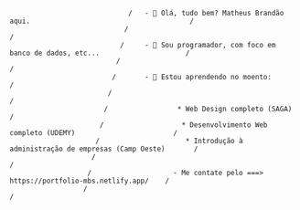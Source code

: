                                  /   - 👋 Olá, tudo bem? Matheus Brandão aqui.                                       /
                                /                                                                                   /
                               /     - 👀 Sou programador, com foco em banco de dados, etc...                     /
                              /                                                                                  /
                             /       - 🌱 Estou aprendendo no moento:                                          /
                            /                                                                                 /  
                           /                 * Web Design completo (SAGA)                                    /
                          /                   * Desenvolvimento Web completo (UDEMY)                        /     
                         /                     * Introdução à administração de empresas (Camp Oeste)       /           
                        /                                                                                 /       
                       /                    - Me contate pelo ===> https://portfolio-mbs.netlify.app/    /      
                      /                                                                                 / 
       

       



